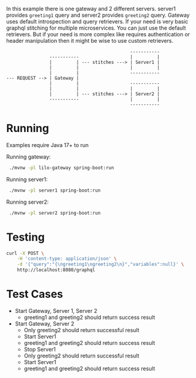 In this example there is one gateway and 2 different servers. server1 provides `greeting1` query and
server2 provides `greeting2` query. Gateway uses default introspection and query retrievers. If your need is
very basic graphql stitching for multiple microservices. You can just use the default retrievers.
But if your need is more complex like requires authentication or header manipulation then it might be wise to
use custom retrievers.

```
                                              -----------
                -----------                   |         |
                |         | --- stitches ---> | Server1 |
                |         |                   |         |
                |         |                   -----------
--- REQUEST --> | Gateway |
                |         |                   -----------
                |         |                   |         |
                |         | --- stitches ---> | Server2 |
                -----------                   |         |
                                              -----------
```

# Running

Examples require Java 17+ to run

Running gateway:

```bash
 ./mvnw -pl lilo-gateway spring-boot:run
```

Running server1:

```bash
 ./mvnw -pl server1 spring-boot:run
```

Running server2:

```bash
 ./mvnw -pl server2 spring-boot:run
```

# Testing

```bash
curl -X POST \
    -H 'content-type: application/json' \
    -d '{"query":"{\ngreeting1\ngreeting2\n}","variables":null}' \
    http://localhost:8080/graphql
```

# Test Cases

- Start Gateway, Server 1, Server 2
  - greeting1 and greeting2 should return success result
- Start Gateway, Server 2
  - Only greeting2 should return successful result
  - Start Server1
  - greeting1 and greeting2 should return success result
  - Stop Server1
  - Only greeting2 should return successful result
  - Start Server1
  - greeting1 and greeting2 should return success result

